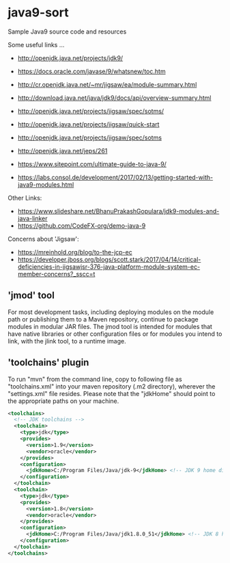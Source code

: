 # java9-sort
Sample Java9 source code and resources

Some useful links ...

  - http://openjdk.java.net/projects/jdk9/
  - https://docs.oracle.com/javase/9/whatsnew/toc.htm

  - http://cr.openjdk.java.net/~mr/jigsaw/ea/module-summary.html
  - http://download.java.net/java/jdk9/docs/api/overview-summary.html
  - http://openjdk.java.net/projects/jigsaw/spec/sotms/
  - http://openjdk.java.net/projects/jigsaw/quick-start
  - http://openjdk.java.net/projects/jigsaw/spec/sotms
  - http://openjdk.java.net/jeps/261

  - https://www.sitepoint.com/ultimate-guide-to-java-9/
  - https://labs.consol.de/development/2017/02/13/getting-started-with-java9-modules.html


Other Links:
  - https://www.slideshare.net/BhanuPrakashGopulara/jdk9-modules-and-java-linker
  - https://github.com/CodeFX-org/demo-java-9

Concerns about 'Jigsaw':
  - https://mreinhold.org/blog/to-the-jcp-ec
  - https://developer.jboss.org/blogs/scott.stark/2017/04/14/critical-deficiencies-in-jigsawjsr-376-java-platform-module-system-ec-member-concerns?_sscc=t


'jmod' tool
-----------
For most development tasks, including deploying modules on the module path or publishing them to
a Maven repository, continue to package modules in modular JAR files. The jmod tool is intended
for modules that have native libraries or other configuration files or for modules you intend to
link, with the jlink tool, to a runtime image.


'toolchains' plugin
-------------------
To run "mvn" from the command line, copy to following file as "toolchains.xml" into
your maven repository (.m2 directory), wherever the "settings.xml" file resides.
Please note that the "jdkHome" should point to the appropriate paths on your machine.

```xml
<toolchains>
  <!-- JDK toolchains -->
  <toolchain>
    <type>jdk</type>
    <provides>
      <version>1.9</version>
      <vendor>oracle</vendor>
    </provides>
    <configuration>
      <jdkHome>C:/Program Files/Java/jdk-9</jdkHome> <!-- JDK 9 home directory-->
    </configuration>
  </toolchain>
  <toolchain>
    <type>jdk</type>
    <provides>
      <version>1.8</version>
      <vendor>oracle</vendor>
    </provides>
    <configuration>
      <jdkHome>C:/Program Files/Java/jdk1.8.0_51</jdkHome> <!-- JDK 8 home directory-->
    </configuration>
  </toolchain>
</toolchains>
```
